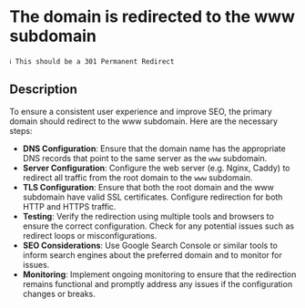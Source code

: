 # The domain is redirected to the www subdomain

```Plain Text
ℹ️ This should be a 301 Permanent Redirect
```

## Description

To ensure a consistent user experience and improve SEO, the primary domain should redirect to the ﻿www subdomain. Here are the necessary steps:

* **DNS Configuration**: Ensure that the domain name has the appropriate DNS records that point to the same server as the ﻿`www` subdomain.
* **Server Configuration**: Configure the web server (e.g. Nginx, Caddy) to redirect all traffic from the root domain to the ﻿`www` subdomain.
* **TLS Configuration**: Ensure that both the root domain and the ﻿www subdomain have valid SSL certificates. Configure redirection for both HTTP and HTTPS traffic.
* **Testing**: Verify the redirection using multiple tools and browsers to ensure the correct configuration. Check for any potential issues such as redirect loops or misconfigurations.
* **SEO Considerations**: Use Google Search Console or similar tools to inform search engines about the preferred domain and to monitor for issues.
* **Monitoring**: Implement ongoing monitoring to ensure that the redirection remains functional and promptly address any issues if the configuration changes or breaks.